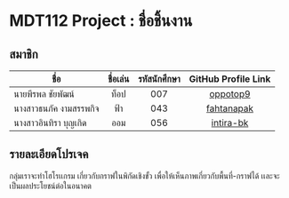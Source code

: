 # MDT112 Project : ชื่อชิ้นงาน

## สมาชิก

| ชื่อ                    |   ชื่อเล่น   | รหัสนักศึกษา  | GitHub Profile Link                        |
|-----------------------|:--------:|:----------:|:------------------------------------------:|
| นายพีรพล ชัยพัฒน์         | ท็อป      |    007     |[oppotop9](https://github.com/oppotop9)     |
| นางสาวธนภัค งามสรรพกิจ    |   ฟ้า     |   043      |[fahtanapak](https://github.com/fahtanapak) |
| นางสาวอินทิรา บุญเกิด       |   ออม    |  056       |[intira-bk](https://github.com/intira-bk) |                                               

## รายละเอียดโปรเจค
กลุ่มเราจะทำโฮโรเเกรม เกี่ยวกับกราฟในพิกัดเชิงขั้ว เพื่อให้เห็นภาพเกี่ยวกับพื้นที่-กราฟได้ เเละจะเป็นผลประโยชน์ต่อในอนาคต
